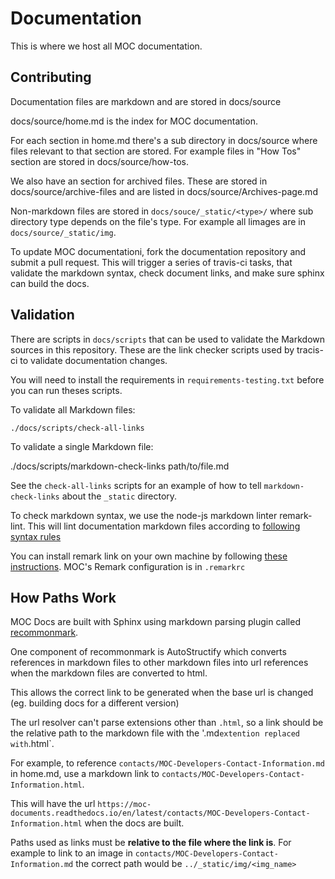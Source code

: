 # Documentation

This is where we host all MOC documentation.

## Contributing

Documentation files are markdown and are stored in docs/source

docs/source/home.md is the index for MOC documentation.

For each section in home.md there's a sub directory in docs/source where files relevant to that section are stored. For example files in "How Tos" section are stored in docs/source/how-tos.

We also have an section for archived files. These are stored in docs/source/archive-files and are listed in docs/source/Archives-page.md

Non-markdown files are stored in `docs/souce/_static/<type>/` where sub directory type depends on the file's type. For example all limages are in `docs/source/_static/img`.

To update MOC documentationi, fork the documentation repository and submit a pull request. This will trigger a series of travis-ci tasks, that validate the markdown syntax, check document links, and make sure sphinx can build the docs.

## Validation

There are scripts in `docs/scripts` that can be used to validate the Markdown sources in this repository. These are the link checker scripts used by tracis-ci to validate documentation changes.

You will need to install the requirements in `requirements-testing.txt` before you can run theses scripts.

To validate all Markdown files:

    ./docs/scripts/check-all-links

To validate a single Markdown file:

  ./docs/scripts/markdown-check-links path/to/file.md

See the `check-all-links` scripts for an example of how to tell `markdown-check-links` about the `_static` directory.

To check markdown syntax, we use the node-js markdown linter remark-lint. This will lint documentation markdown files according to [following syntax rules](https://github.com/remarkjs/remark-lint/blob/master/doc/rules.md)

You can install remark link on your own machine by following [these instructions](https://github.com/remarkjs/remark-lint). MOC's Remark configuration is in `.remarkrc`

## How Paths Work

MOC Docs are built with Sphinx using markdown parsing plugin called [recommonmark](https://recommonmark.readthedocs.io/en/latest/).

One component of recommonmark is AutoStructify which converts references in markdown files to other markdown files into url references when the markdown files are converted to html.

This allows the correct link to be generated when the base url is changed (eg. building docs for a different version)

The url resolver can't parse extensions other than `.html`, so a link should be the relative path to the markdown file with the '.md` extention replaced with `.html`.

For example, to reference `contacts/MOC-Developers-Contact-Information.md` in home.md, use a markdown link to `contacts/MOC-Developers-Contact-Information.html`.

This will have the url `https://moc-documents.readthedocs.io/en/latest/contacts/MOC-Developers-Contact-Information.html` when the docs are built.

Paths used as links must be **relative to the file where the link is**. For example to link to an image in `contacts/MOC-Developers-Contact-Information.md` the correct path would be `../_static/img/<img_name>`

